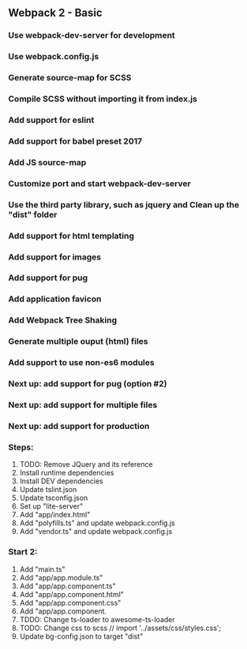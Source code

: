 ## Webpack 2 - Basic
### Use webpack-dev-server for development
### Use webpack.config.js
### Generate source-map for SCSS 
### Compile SCSS without importing it from index.js
### Add support for eslint
### Add support for babel preset 2017
### Add JS source-map
### Customize port and start webpack-dev-server
### Use the third party library, such as jquery and Clean up the "dist" folder
### Add support for html templating
### Add support for images 
### Add support for pug 
### Add application favicon 
### Add Webpack Tree Shaking
### Generate multiple ouput (html) files
### Add support to use non-es6 modules

### Next up: add support for pug (option #2)
### Next up: add support for multiple files
### Next up: add support for production


### Steps:

1. TODO: Remove JQuery and its reference
2. Install runtime dependencies
3. Install DEV dependencies
4. Update tslint.json
5. Update tsconfig.json
6. Set up "lite-server" 
7. Add "app/index.html"
8. Add "polyfills.ts" and update webpack.config.js
7. Add "vendor.ts" and update webpack.config.js

### Start 2:
1. Add "main.ts" 
2. Add "app/app.module.ts"
3. Add "app/app.component.ts"
4. Add "app/app.component.html"
5. Add "app/app.component.css"
6. Add "app/app.component.
7. TDDO: Change ts-loader to awesome-ts-loader
8. TODO: Change css to scss // import '../assets/css/styles.css';
9. Update bg-config.json to target "dist"

